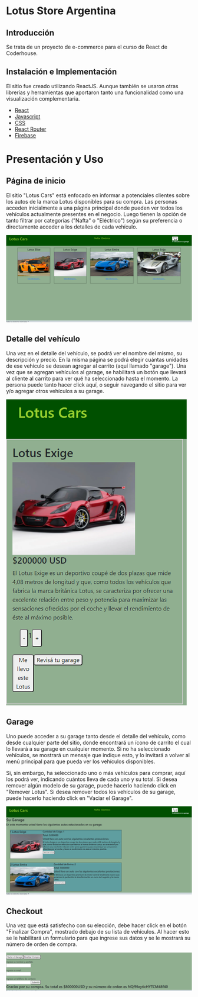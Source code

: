 # Lotus Store Argentina

## Introducción

Se trata de un proyecto de e-commerce para el curso de React de Coderhouse.

## Instalación e Implementación

El sitio fue creado utilizando ReactJS. Aunque también se usaron otras librerías y herramientas que aportaron tanto una funcionalidad como una visualización complementaria.

- [React](https://reactjs.org/)
- [Javascript](https://www.javascript.com/)
- [CSS](https://www.w3.org/Style/CSS/Overview.en.html)
- [React Router](https://v5.reactrouter.com/web/guides/quick-start)
- [Firebase](https://firebase.google.com/)

# Presentación y Uso

##  Página de inicio

El sitio "Lotus Cars" está enfocado en informar a potenciales clientes sobre los autos de la marca Lotus disponibles para su compra. Las personas acceden inicialmente a una página principal donde pueden ver todos los vehículos actualmente presentes en el negocio. Luego tienen la opción de tanto filtrar por categorías ("Nafta" o "Eléctrico") según su preferencia o directamente acceder a los detalles de cada vehículo.

![inicio](https://github.com/TomasCasserly/React/blob/master/src/components/inicio.PNG)

## Detalle del vehículo

Una vez en el detalle del vehículo, se podrá ver el nombre del mismo, su descripción y precio. En la misma página se podrá elegir cuántas unidades de ese vehículo se desean agregar al carrito (aquí llamado "garage"). Una vez que se agregan vehículos al garage, se habilitará un botón que llevará al cliente al carrito para ver qué ha seleccionado hasta el momento. La persona puede tanto hacer click aquí, o seguir navegando el sitio para ver y/o agregar otros vehículos a su garage.

![detalle](https://github.com/TomasCasserly/React/blob/master/src/components/detalle.PNG)

## Garage

Uno puede acceder a su garage tanto desde el detalle del vehículo, como desde cualquier parte del sitio, donde encontrará un ícono de carrito el cual lo llevará a su garage en cualquier momento. Si no ha seleccionado vehículos, se mostrará un mensaje que indique esto, y lo invitará a volver al menú principal para que pueda ver los vehículos disponibles.

Si, sin embargo, ha seleccionado uno o más vehículos para comprar, aquí los podrá ver, indicando cuántos lleva de cada uno y su total. Si desea remover algún modelo de su garage, puede hacerlo haciendo click en "Remover Lotus". Si desea remover todos los vehículos de su garage, puede hacerlo haciendo click en "Vaciar el Garage".

![garage](https://github.com/TomasCasserly/React/blob/master/src/components/garageSalida.PNG)

## Checkout

Una vez que está satisfecho con su elección, debe hacer click en el botón "Finalizar Compra", mostrado debajo de su lista de vehículos. Al hacer esto se le habilitará un formulario para que ingrese sus datos y se le mostrará su número de orden de compra.

![checkout](https://github.com/TomasCasserly/React/blob/master/src/components/checkout.PNG)


